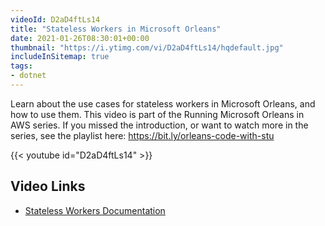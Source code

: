 ```yaml
---
videoId: D2aD4ftLs14
title: "Stateless Workers in Microsoft Orleans"
date: 2021-01-26T08:30:01+00:00
thumbnail: "https://i.ytimg.com/vi/D2aD4ftLs14/hqdefault.jpg"
includeInSitemap: true
tags:
- dotnet
---
```


Learn about the use cases for stateless workers in Microsoft Orleans, and how to use them. This video is part of the Running Microsoft Orleans in AWS series. If you missed the introduction, or want to watch more in the series, see the playlist here: <https://bit.ly/orleans-code-with-stu>

<!--more-->

{{< youtube id="D2aD4ftLs14" >}}

## Video Links

- [Stateless Workers Documentation](https://dotnet.github.io/orleans/docs/grains/stateless_worker_grains.html)
